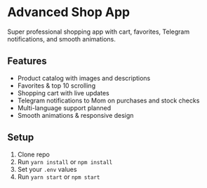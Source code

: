 # Advanced Shop App

Super professional shopping app with cart, favorites, Telegram notifications, and smooth animations.

## Features
- Product catalog with images and descriptions
- Favorites & top 10 scrolling
- Shopping cart with live updates
- Telegram notifications to Mom on purchases and stock checks
- Multi-language support planned
- Smooth animations & responsive design

## Setup
1. Clone repo
2. Run `yarn install` or `npm install`
3. Set your `.env` values
4. Run `yarn start` or `npm start`